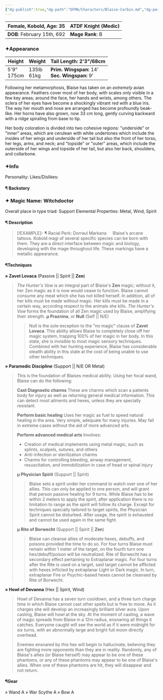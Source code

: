 ```yaml
---
{"dg-publish":true,"dg-path":"DFMA/Characters/Blaise-Corbin.md","dg-permalink":"DFMA/Characters/Blaise-Corbin","permalink":"/DFMA/Characters/Blaise-Corbin/"}
---
```



| **Female, Kobold, Age**: 35<br> | **ATDF Knight** (Medic) |
| ------------------------------- | ----------------------- |
| **DOB**: February 15th, 692     | **Mage Rank**: B        |
### ✦Appearance 

| **Height**    | **Weight**    | **Tail Length:** 2'3"/68cm                       |
| ------------- | ------------- | ------------------------------------------------ |
| 5'9"<br>175cm | 135lb<br>61kg | **Prim. Wingspan:** 14'<br>**Sec. Wingspan:** 9' |

Following her metamorphosis, Blaise has taken on an *extremely* avian appearance. Feathers cover most of her body, with scales only visible in a few key areas; around the face, her hands and wrists, among others. The sclera of her eyes have become a shockingly vibrant red with a blue iris. 
The way her mouth and nose are arranged has become profoundly beak-like. Her horns have also grown, now 33 cm long, gently curving backward with a ridge spiraling from base to tip.

Her body coloration is divided into two cohesive regions: "underside" or "inner" areas, which are cerulean with white undertones which include the insides of her wings and underside of her tail but also the front of her torso, her legs, arms, and neck; and "topside" or "outer" areas, which include the outerside of her wings and topside of her tail, but also her back, shoulders, and collarbone.
### ✦Info

Personality: 
Likes/Dislikes:

#### ¶ Backstory





### ✦ Magic Name: Witchdoctor
Overall place in type triad: Support
Elemental Properties: Metal, Wind, Spirit
#### ¶ Description

> [!EXAMPLE]- ¶ Racial Perk: Dorraul Markana
> $\quad$Blaise's arcane tattoos. Kobold magi of several specific species can be born with them. They are a direct interface between magic and biology, developing with the mage throughout life. These markings have a metallic appearance.


#### ¶Techniques
**» Zavet Lovaca** (Passive || Spirit || **Zen**)
> *The Hunter's Vow* is an integral part of Blaise's **Zen** magic; without it, her Zen magic as it is now would cease to function.
> Blaise cannot consume any meat which she has not killed herself. In addition, all of her kills must be made without magic. Her kills must be made in a certain way, according respect to the animals she kills.
> *The Hunter's Vow* forms the foundation of all Zen magic used by Blaise, amplifying their strength.
> **µ Praznina**, or **Null** (Self || N/E)
>> Null is the sole exception to the "no magic" clause of **Zavet Lovaca**. This ability allows Blaise to completely close off her magic system, trapping 100% of her magic in her body. In this state, she is invisible to most magic sensory techniques. Combined with her hunting experience, Blaise has considerable stealth ability in this state at the cost of being unable to use other techniques.

**» Paramedic Discipline** (Support || N/E OR Metal)
> This is the foundation of Blaises medical ability.
> Using her focal wand, Blaise can do the following:
> 
> **Cast Diagnostic charms**
> These are charms which scan a patients body for injury as well as returning general medical information. This can detect most ailments and hexes, unless they are specially resistant.
> 
> **Perform basic healing**
> Uses her magic as fuel to speed natural healing in the area. Very simple, adequate for many injuries. May fail in extreme cases without the aid of more advanced arts.
> 
> **Perform advanced medical arts**
> Involves:
> - Creation of medical implements using metal magic, such as splints, scalpels, sutures, and others
> - Anti-infection or sterilization charms
> - Charms for controlling bleeding, airway management, resuscitation, and immobilization in case of head or spinal injury
>   
> **µ Physician Spirit** (Support || Spirit)
>> Blaise sets a spirit under her command to watch over one of her allies. This can only be applied to one person, and will grant that person passive healing for 9 turns. While Blaise has to be within 2 meters to apply the spirit, after application there is no limitation to range as the spirit will follow its charge. 
>> Except for techniques specially tailored to target spirits, the Physician Spirit cannot be disturbed. After usage, the spirit is exhausted and cannot be used again in the same fight.
>
> **µ Rite of Borwecht** (Support || Spirit || **Zen**)
>> Blaise can cleanse allies of moderate hexes, debuffs, and poisons provided the time to do so. For four turns Blaise must remain within 1 meter of the target, on the fourth turn one hex/debuff/poison will be neutralized.
>> Rite of Borwecht has a secondary effect pertaining to Extraplanar magic. For four turns after the Rite is used on a target, said target cannot be afflicted with hexes inflicted by extraplanar Light or Dark magic. In turn, extraplanar Fire or Psychic-based hexes cannot be cleansed by Rite of Borwecht.

**» Howl of Devanna** (Hex || Spirit, Wind)
> Howl of Devanna has a seven turn cooldown, and a three turn charge time in which Blaise cannot cast other spells but is free to move. As it charges she will develop an increasingly brilliant silver aura.
> Upon casting, Blaise will howl at the sky. At the moment of casting, a wave of magic spreads from Blaise in a 12m radius, ensnaring all things it catches. Everyone caught will see the world as if it were midnight for six turns, with an abnormally large and bright full moon directly overhead.
> 
> Enemies ensnared by this hex will begin to hallucinate, believing they are fighting more opponents than they are in reality. Randomly, any of Blaise's allies (or Blaise herself) may appear to be one of these phantoms, or any of these phantoms may appear to be one of Blaise's allies. When one of these phantoms are hit, they will disappear and not return. 


#### ¶Gear
» Wand
	A
» War Scythe
	A
» Bow
	A
